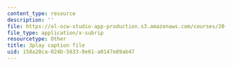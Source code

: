 ```yaml
---
content_type: resource
description: ''
file: https://ol-ocw-studio-app-production.s3.amazonaws.com/courses/20-219-becoming-the-next-bill-nye-writing-and-hosting-the-educational-show-january-iap-2015/158a28ca024b56338e61a0147e89ab47_zWx-ofgwwY8.vtt
file_type: application/x-subrip
resourcetype: Other
title: 3play caption file
uid: 158a28ca-024b-5633-8e61-a0147e89ab47
---
```

